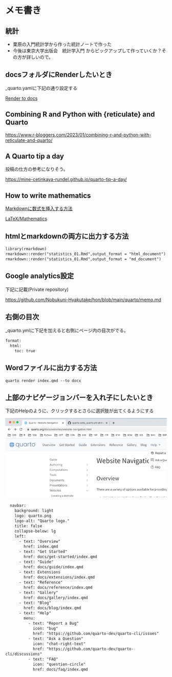 # メモ書き

## 統計

- 栗原の入門統計学から作った統計ノートで作った
- 今後は東京大学出版会　統計学入門 からピックアップして作っていくか？その方が詳しいので。

## docsフォルダにRenderしたいとき

_quarto.yamlに下記の通り設定する

[Render to docs](https://quarto.org/docs/publishing/github-pages.html#render-to-docs)

## Combining R and Python with {reticulate} and Quarto

https://www.r-bloggers.com/2023/01/combining-r-and-python-with-reticulate-and-quarto/

## A Quarto tip a day

投稿の仕方の参考になりそう。

https://mine-cetinkaya-rundel.github.io/quarto-tip-a-day/

## How to write mathematics

[Markdownに数式を挿入する方法](https://b1san-blog.com/post/vscode/vscode-md-math/)

[LaTeX/Mathematics](https://en.wikibooks.org/wiki/LaTeX/Mathematics)

## htmlとmarkdownの両方に出力する方法

```
library(rmarkdown)
rmarkdown::render("statistics_01.Rmd",output_format = "html_document")
rmarkdown::render("statistics_01.Rmd",output_format = "md_document")
```

## Google analytics設定

下記に記載(Private repository)

https://github.com/Nobukuni-Hyakutake/hon/blob/main/quarto/memo.md


## 右側の目次

_quarto.ymlに下記を加えると右側にページ内の目次がでる。

```
format:
  html:
    toc: true
```


## Wordファイルに出力する方法

```
quarto render index.qmd --to docx  
```

## 上部のナビゲージョンバーを入れ子にしたいとき

下記のHelpのように、クリックするとさらに選択肢が出てくるようにする

![](img/navbar_help.png)

```
  navbar:
    background: light
    logo: quarto.png
    logo-alt: "Quarto logo."
    title: false
    collapse-below: lg
    left:
      - text: "Overview"
        href: index.qmd
      - text: "Get Started"
        href: docs/get-started/index.qmd
      - text: "Guide"
        href: docs/guide/index.qmd
      - text: Extensions
        href: docs/extensions/index.qmd
      - text: "Reference"
        href: docs/reference/index.qmd
      - text: "Gallery"
        href: docs/gallery/index.qmd
      - text: "Blog"
        href: docs/blog/index.qmd
      - text: "Help"
        menu:
          - text: "Report a Bug"
            icon: "bug"
            href: "https://github.com/quarto-dev/quarto-cli/issues"
          - text: "Ask a Question"
            icon: "chat-right-text"
            href: "https://github.com/quarto-dev/quarto-cli/discussions"
          - text: "FAQ"
            icon: "question-circle"
            href: docs/faq/index.qmd
```